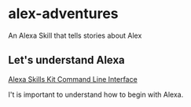 # alex-adventures
An Alexa Skill that tells stories about Alex

## Let's understand Alexa

[Alexa Skills Kit Command Line Interface](https://developer.amazon.com/en-US/docs/alexa/smapi/ask-cli-intro.htmlhttps://developer.amazon.com/en-US/docs/alexa/smapi/ask-cli-intro.html)

I't is important to understand how to begin with Alexa.